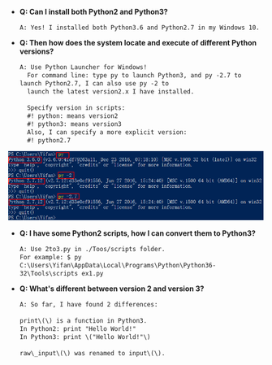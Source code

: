 * **Q: Can I install both Python2 and Python3?**

  ```
  A: Yes! I installed both Python3.6 and Python2.7 in my Windows 10.
  ```

* **Q: Then how does the system locate and execute of different Python versions?**

  ```
  A: Use Python Launcher for Windows! 
    For command line: type py to launch Python3, and py -2.7 to launch Python2.7, I can also use py -2 to 
    launch the latest version2.x I have installed.

    Specify version in scripts: 
    #! python: means version2
    #! python3: means version3
    Also, I can specify a more explicit version:
    #! python2.7
  ```

![](/assets/setup_0.png)

* **Q: I have some Python2 scripts, how I can convert them to Python3?**

  ```
  A: Use 2to3.py in ./Toos/scripts folder.
  For example: $ py C:\Users\Yifan\AppData\Local\Programs\Python\Python36-32\Tools\scripts ex1.py
  ```

* **Q: What's different between version 2 and version 3?**

  ```
  A: So far, I have found 2 differences:

  print\(\) is a function in Python3.
  In Python2: print "Hello World!"
  In Python3: print \("Hello World!"\)

  raw\_input\(\) was renamed to input\(\).
  ```



